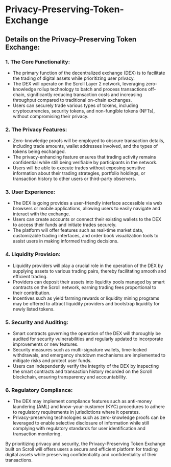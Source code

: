 # Privacy-Preserving-Token-Exchange

## Details on the Privacy-Preserving Token Exchange:

### 1. The Core Functionality:
   - The primary function of the decentralized exchange (DEX) is to  facilitate the trading of digital assets while prioritizing user privacy.
   - The DEX will operate on the Scroll Layer 2 network, leveraging zero-knowledge rollup technology to batch and process transactions off-chain, significantly reducing transaction costs and increasing throughput compared to traditional on-chain exchanges.
   - Users can securely trade various types of tokens, including cryptocurrencies, security tokens, and non-fungible tokens (NFTs), without compromising their privacy.

### 2. The Privacy Features:
   - Zero-knowledge proofs will be employed to obscure transaction details, including trade amounts, wallet addresses involved, and the types of tokens being exchanged.
   - The privacy-enhancing feature ensures that trading activity remains confidential while still being verifiable by participants in the network.
   - Users will be able to execute trades without exposing sensitive information about their trading strategies, portfolio holdings, or transaction history to other users or third-party observers.

### 3. User Experience:
   - The DEX is going  provides a user-friendly interface accessible via web browsers or mobile applications, allowing users to easily navigate and interact with the exchange.
   - Users can create accounts or connect their existing wallets to the DEX to access their funds and initiate trades securely.
   - The platform will offer features such as real-time market data, customizable trading interfaces, and order book visualization tools to assist users in making informed trading decisions.

### 4. Liquidity Provision:
   - Liquidity providers will play a crucial role in the operation of the DEX by supplying assets to various trading pairs, thereby facilitating smooth and efficient trading.
   - Providers can deposit their assets into liquidity pools managed by smart contracts on the Scroll network, earning trading fees proportional to their contribution.
   - Incentives such as yield farming rewards or liquidity mining programs may be offered to attract liquidity providers and bootstrap liquidity for newly listed tokens.

### 5. Security and Auditing:
   - Smart contracts governing the operation of the DEX will thoroughly be audited for security vulnerabilities and regularly updated to incorporate improvements or new features.
   - Security measures such as multi-signature wallets, time-locked withdrawals, and emergency shutdown mechanisms are implemented to mitigate risks and protect user funds.
   - Users can independently verify the integrity of the DEX by inspecting the smart contracts and transaction history recorded on the Scroll blockchain, ensuring transparency and accountability.

### 6. Regulatory Compliance:
   - The DEX may implement compliance features such as anti-money laundering (AML) and know-your-customer (KYC) procedures to adhere to regulatory requirements in jurisdictions where it operates.
   - Privacy-preserving technologies such as zero-knowledge proofs can be leveraged to enable selective disclosure of information while still complying with regulatory standards for user identification and transaction monitoring.

By prioritizing privacy and security, the Privacy-Preserving Token Exchange built on Scroll will offers users a secure and efficient platform for trading digital assets while preserving confidentiality and confidentiality of their transactions.
